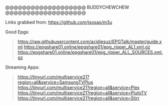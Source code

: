 @@@@@@@@@@@@@@@@@@@
  BUDDYCHEWCHEW
@@@@@@@@@@@@@@@@@@@

Links grabbed from: https://github.com/jsosao/m3u

Good Epgs:
> https://raw.githubusercontent.com/acidjesuz/EPGTalk/master/guide.xml
> https://epgshare01.online/epgshare01/epg_ripper_AL1.xml.gz
> https://epgshare01.online/epgshare01/epg_ripper_ALL_SOURCES.xml.gz

Streaming Apps:
> https://tinyurl.com/multiservice21?region=all&service=SamsungTVPlus
> https://tinyurl.com/multiservice21?region=all&service=Plex
> https://tinyurl.com/multiservice21?region=all&service=PlutoTV
> https://tinyurl.com/multiservice21?region=all&service=Stirr
